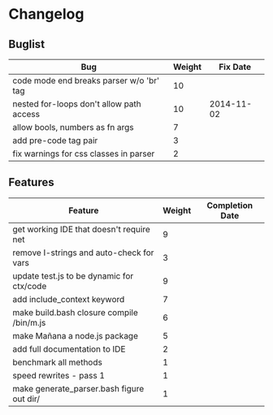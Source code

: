 # Changelog

## Buglist

| Bug                                         | Weight | Fix Date         |
| ------------------------------------------- | ------ | ---------------- |
| code mode end breaks parser w/o 'br' tag    | 10     |                  |
| nested for-loops don't allow path access    | 10     | 2014-11-02       |
| allow bools, numbers as fn args             | 7      |                  |
| add pre-code tag pair                       | 3      |                  |
| fix warnings for css classes in parser      | 2      |                  |

## Features

| Feature                                     | Weight | Completion Date  |
| ------------------------------------------- | ------ | ---------------- |
| get working IDE that doesn't require net    | 9      |                  |
| remove I-strings and auto-check for vars    | 3      |                  |
| update test.js to be dynamic for ctx/code   | 9      |                  |
| add include_context keyword                 | 7      |                  |
| make build.bash closure compile /bin/m.js   | 6      |                  |
| make Mañana a node.js package               | 5      |                  |
| add full documentation to IDE               | 2      |                  |
| benchmark all methods                       | 1      |                  |
| speed rewrites - pass 1                     | 1      |                  |
| make generate_parser.bash figure out dir/   | 1      |                  |
